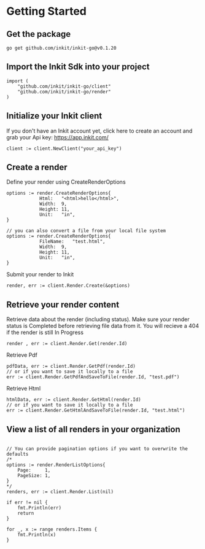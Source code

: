 # Getting Started

## Get the package
`go get github.com/inkit/inkit-go@v0.1.20`

## Import the Inkit Sdk into your project
```golang
import (
	"github.com/inkit/inkit-go/client"
	"github.com/inkit/inkit-go/render"
)
```

## Initialize your Inkit client
If you don't have an Inkit account yet, click here to create an account and grab your Api key: https://app.inkit.com/
```golang
client := client.NewClient("your_api_key")
```

## Create a render
Define your render using CreateRenderOptions
```golang
options := render.CreateRenderOptions{
			Html:   "<html>hello</html>",
			Width:  9,
			Height: 11,
			Unit:   "in",
}

// you can also convert a file from your local file system
options := render.CreateRenderOptions{
			FileName:   "test.html",
			Width:  9,
			Height: 11,
			Unit:   "in",
}
```
Submit your render to Inkit
```golang
render, err := client.Render.Create(&options)
```

## Retrieve your render content

Retrieve data about the render (including status). Make sure your render status is Completed before retrieving file data from it. You will recieve a 404 if the render is still In Progress
```golang
render , err := client.Render.Get(render.Id)
```

Retrieve Pdf
```golang
pdfData, err := client.Render.GetPdf(render.Id)
// or if you want to save it locally to a file
err := client.Render.GetPdfAndSaveToFile(render.Id, "test.pdf")
```

Retrieve Html
```golang
htmlData, err := client.Render.GetHtml(render.Id)
// or if you want to save it locally to a file
err := client.Render.GetHtmlAndSaveToFile(render.Id, "test.html")
```

## View a list of all renders in your organization

```golang

// You can provide pagination options if you want to overwrite the defaults
/*
options := render.RenderListOptions{
	Page:     1,
	PageSize: 1,
}
*/
renders, err := client.Render.List(nil)

if err != nil {
	fmt.Println(err)
	return
}

for _, x := range renders.Items {
	fmt.Println(x)
}

```
